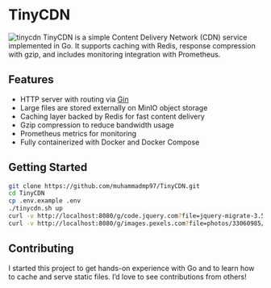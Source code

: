 # TinyCDN
![tinycdn](https://github.com/user-attachments/assets/0c709d69-afbe-4386-a936-8f999254e7dd)
TinyCDN is a simple Content Delivery Network (CDN) service implemented in Go. It supports caching with Redis, response compression with gzip, and includes monitoring integration with Prometheus.

## Features
- HTTP server with routing via [Gin](https://github.com/gin-gonic/gin)
- Large files are stored externally on MinIO object storage
- Caching layer backed by Redis for fast content delivery
- Gzip compression to reduce bandwidth usage
- Prometheus metrics for monitoring
- Fully containerized with Docker and Docker Compose

## Getting Started
```sh
git clone https://github.com/muhammadmp97/TinyCDN.git
cd TinyCDN
cp .env.example .env
./tinycdn.sh up
curl -v http://localhost:8080/g/code.jquery.com?file=jquery-migrate-3.5.2.min.js
curl -v http://localhost:8080/g/images.pexels.com?file=photos/33060985/pexels-photo-33060985.jpeg
```

## Contributing
I started this project to get hands-on experience with Go and to learn how to cache and serve static files. I’d love to see contributions from others!
